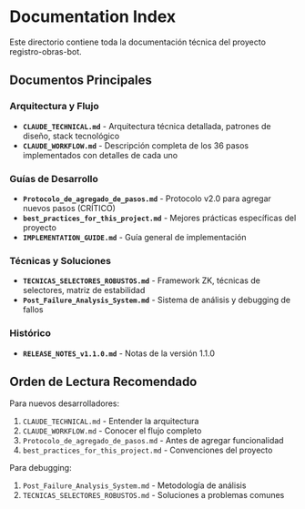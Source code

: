 # Documentation Index

Este directorio contiene toda la documentación técnica del proyecto registro-obras-bot.

## Documentos Principales

### Arquitectura y Flujo
- **`CLAUDE_TECHNICAL.md`** - Arquitectura técnica detallada, patrones de diseño, stack tecnológico
- **`CLAUDE_WORKFLOW.md`** - Descripción completa de los 36 pasos implementados con detalles de cada uno

### Guías de Desarrollo
- **`Protocolo_de_agregado_de_pasos.md`** - Protocolo v2.0 para agregar nuevos pasos (CRÍTICO)
- **`best_practices_for_this_project.md`** - Mejores prácticas específicas del proyecto
- **`IMPLEMENTATION_GUIDE.md`** - Guía general de implementación

### Técnicas y Soluciones
- **`TECNICAS_SELECTORES_ROBUSTOS.md`** - Framework ZK, técnicas de selectores, matriz de estabilidad
- **`Post_Failure_Analysis_System.md`** - Sistema de análisis y debugging de fallos

### Histórico
- **`RELEASE_NOTES_v1.1.0.md`** - Notas de la versión 1.1.0

## Orden de Lectura Recomendado

Para nuevos desarrolladores:
1. `CLAUDE_TECHNICAL.md` - Entender la arquitectura
2. `CLAUDE_WORKFLOW.md` - Conocer el flujo completo
3. `Protocolo_de_agregado_de_pasos.md` - Antes de agregar funcionalidad
4. `best_practices_for_this_project.md` - Convenciones del proyecto

Para debugging:
1. `Post_Failure_Analysis_System.md` - Metodología de análisis
2. `TECNICAS_SELECTORES_ROBUSTOS.md` - Soluciones a problemas comunes
